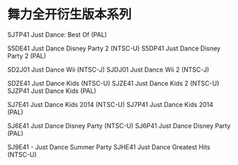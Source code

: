 # 舞力全开衍生版本系列


SJTP41	Just Dance: Best Of (PAL)

S5DE41	Just Dance Disney Party 2 (NTSC-U)
S5DP41	Just Dance Disney Party 2 (PAL)

SD2J01	Just Dance Wii (NTSC-J)
SJDJ01	Just Dance Wii 2 (NTSC-J)

SDZE41	Just Dance Kids (NTSC-U)
SJZE41	Just Dance Kids 2 (NTSC-U)
SJZP41	Just Dance Kids (PAL)

SJ7E41	Just Dance Kids 2014 (NTSC-U)
SJ7P41	Just Dance Kids 2014 (PAL)

SJ6E41	Just Dance Disney Party (NTSC-U)
SJ6P41	Just Dance Disney Party (PAL)


SJ9E41 - Just Dance Summer Party
SJHE41	Just Dance Greatest Hits (NTSC-U)